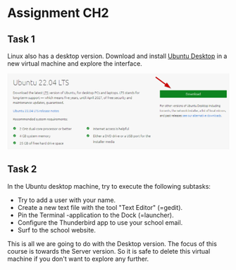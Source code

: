 # Assignment CH2
## Task 1
Linux also has a desktop version. Download and install [Ubuntu Desktop](https://ubuntu.com/download/desktop) in a new virtual machine and explore the interface.

![DownloadUbuntuDesktop](../images/02/GetUbuntuDesktop_Download_Ubuntu.png)

## Task 2
In the Ubuntu desktop machine, try to execute the following subtasks:
- Try to add a user with your name.
- Create a new text file with the tool "Text Editor" (=gedit).
- Pin the Terminal -application to the Dock (=launcher).
- Configure the Thunderbird app to use your school email.
- Surf to the school website.

This is all we are going to do with the Desktop version. The focus of this course is towards the Server version. So it is safe to delete this virtual machine if you don't want to explore any further.
